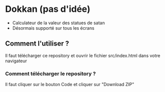 # Dokkan (pas d'idée)

- Calculateur de la valeur des statues de satan
- Désormais supporté sur tous les écrans


## Comment l'utiliser ?

Il faut télécharger ce repository et ouvrir le fichier src/index.html dans votre navigateur

### Comment télécharger le repository ?

Il faut cliquer sur le bouton Code et cliquer sur "Download ZIP"
